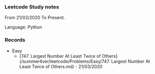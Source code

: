 ### Leetcode Study notes

From 21/03/2020 To Present.

Language: Python

### Records

* Easy
    * [747. Largest Number At Least Twice of Others](/summer4ver/leetcode/Problems/Easy/747. Largest Number At Least Twice of Others.md) - 21/03/2020
